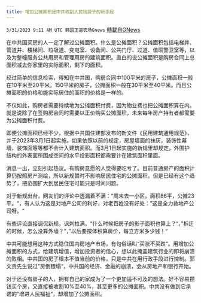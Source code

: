 ```yaml
---
title: 增加公摊面积是中共收割人民钱袋子的新手段
---
```

`3/31/2023 9:11 AM UTC 韩国正道农场Gnews` [轉載自GNews](https://gnews.org/articles/1062277)

在中共国买房的人一定了解过公摊面积。什么是公摊面积？公摊面积包括电梯井、管道井、楼梯间、垃圾道、变电室、设备间、公共门厅、过道、值班警卫室等，以及为整幢服务公共用房和管理用房的建筑面积。直白的说公摊面积是购房合同上总面积减去你家里的实际面积，剩下的面积。

经过简单的信息检索，得知在中共国，购房合同中100平米的房子，公摊面积一般在10平米至20平米。150平米的房子，公摊面积一般在30平米至40平米。而且公摊面积的价格和能实际居住的面积的价格是一样的。

不仅如此，购房者需要持续地为公摊面积付费，因为物业费也把公摊面积算在内。就是说除了在签购房合同时需要以正价购买公摊面积，未来每年房产持有者都需要为公摊面积付费。

即便公摊面积已经不少，根据中共国住建部发布的新文件《民用建筑通用规范》，并于2023年3月1日起实施。如果依照以前的规定，房屋墙面的抹灰，装饰性幕墙，装饰面等等都不会计入建筑面积。而3月1日起实施的新规里却规定，外围护结构的外表面所围成空间的水平投影面积都需要计在建筑面积里面。

消息一出，立刻引起热议。有购房意愿的人觉得要吃亏了。目前普通房产的面积计算仍按照房产测绘，所以新规暂时不影响居民住宅的公摊面积。但是已经有这个趋势了，把范围扩大到居民住宅可能只是时间问题。

对于新规出台，网友们的评论中透漏着不满：“周末去一小区，面积86平，公摊23平。“，有人认为这是对地产公司的利好，对老百姓没有好处：”这是全力救地产公司呀。“

有些评论直接调侃新规，讽刺拉满。“什么时候把房子的影子面积也算上？“，”拆迁的时候，怎么没算外墙？“，”以后要按体积算房价，每立方米多少钱！“

中共可能想用这种方式稳住国内房地产市场，有句俗话叫“买涨不买跌“。用增加公摊面积的方式，给建筑增值，增加投资者的信心，想以此掩盖建筑行业的即将崩溃的败相。中共国的房子根本不值当前的价格，只是中共在用行政手段进行控制。郭文贵先生说过”房倒银塌“，中共国的经济、金融的崩溃，会从房地产和银行开始。

对于还没有房子的人，拥有自己的家成为了一个更加遥不可及的想法。好不容易攒钱买个房，又直接被收割10%至40%，甚至更多的公摊面积。中共没有做到它承诺的“增进人民福祉“，却增加了公摊面积。
